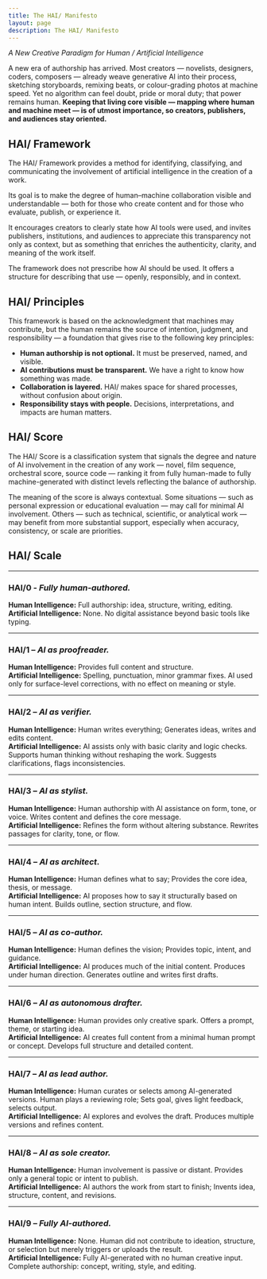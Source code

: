 ```yaml
---
title: The HAI/ Manifesto
layout: page
description: The HAI/ Manifesto
---
```


*A New Creative Paradigm for Human / Artificial Intelligence*

A new era of authorship has arrived. Most creators — novelists, designers, coders, composers — already weave generative AI into their process, sketching storyboards, remixing beats, or colour-grading photos at machine speed. Yet no algorithm can feel doubt, pride or moral duty; that power remains human.
**Keeping that living core visible — mapping where human and machine meet — is of utmost importance, so creators, publishers, and audiences stay oriented.**

## HAI/ Framework

The HAI/ Framework provides a method for identifying, classifying, and communicating the involvement of artificial intelligence in the creation of a work.

Its goal is to make the degree of human–machine collaboration visible and understandable — both for those who create content and for those who evaluate, publish, or experience it. 

It encourages creators to clearly state how AI tools were used, and invites publishers, institutions, and audiences to appreciate this transparency not only as context, but as something that enriches the authenticity, clarity, and meaning of the work itself.

The framework does not prescribe how AI should be used.
It offers a structure for describing that use — openly, responsibly, and in context. 

## HAI/ Principles

This framework is based on the acknowledgment that machines may contribute, but the human remains the source of intention, judgment, and responsibility — a foundation that gives rise to the following key principles:

- **Human authorship is not optional.** It must be preserved, named, and visible.  
- **AI contributions must be transparent.** We have a right to know how something was made.  
- **Collaboration is layered.** HAI/ makes space for shared processes, without confusion about origin.
- **Responsibility stays with people.** Decisions, interpretations, and impacts are human matters.


## HAI/ Score

The HAI/ Score is a classification system that signals the degree and nature of AI involvement in the creation of any work — novel, film sequence, orchestral score, source code — ranking it from fully human-made to fully machine-generated with distinct levels reflecting the balance of authorship.

The meaning of the score is always contextual. Some situations — such as personal expression or educational evaluation — may call for minimal AI involvement. Others — such as technical, scientific, or analytical work — may benefit from more substantial support, especially when accuracy, consistency, or scale are priorities.


## HAI/ Scale  

---

### **HAI/0** - *Fully human-authored.*
 
**Human Intelligence:** Full authorship: idea, structure, writing, editing.\
**Artificial Intelligence:** None. No digital assistance beyond basic tools like typing.  

---

### **HAI/1** – *AI as proofreader.* 

**Human Intelligence:**  Provides full content and structure.\
**Artificial Intelligence:** Spelling, punctuation, minor grammar fixes. AI used only for surface-level corrections, with no effect on meaning or style. 

---

### **HAI/2** – *AI as verifier.* 

**Human Intelligence:** Human writes everything; Generates ideas, writes and edits content.\
**Artificial Intelligence:** AI assists only with basic clarity and logic checks. Supports human thinking without reshaping the work. Suggests clarifications, flags inconsistencies. 

---

### **HAI/3** – *AI as stylist.* 

**Human Intelligence:** Human authorship with AI assistance on form, tone, or voice. Writes content and defines the core message.\
**Artificial Intelligence:** Refines the form without altering substance. Rewrites passages for clarity, tone, or flow. 

---

### **HAI/4** – *AI as architect.* 

**Human Intelligence:** Human defines what to say; Provides the core idea, thesis, or message.\
**Artificial Intelligence:** AI proposes how to say it structurally based on human intent. Builds outline, section structure, and flow. 

---

### **HAI/5** – *AI as co-author.* 

**Human Intelligence:** Human defines the vision; Provides topic, intent, and guidance.\
**Artificial Intelligence:** AI produces much of the initial content. Produces under human direction. Generates outline and writes first drafts. 

---

### **HAI/6** – *AI as autonomous drafter.* 

**Human Intelligence:** Human provides only creative spark. Offers a prompt, theme, or starting idea.\
**Artificial Intelligence:** AI creates full content from a minimal human prompt or concept. Develops full structure and detailed content. 

---

### **HAI/7** – *AI as lead author.* 

**Human Intelligence:** Human curates or selects among AI-generated versions. Human plays a reviewing role; Sets goal, gives light feedback, selects output.\
**Artificial Intelligence:** AI explores and evolves the draft. Produces multiple versions and refines content. 

---

### **HAI/8** – *AI as sole creator.* 

**Human Intelligence:** Human involvement is passive or distant. Provides only a general topic or intent to publish.\
**Artificial Intelligence:** AI authors the work from start to finish; Invents idea, structure, content, and revisions. 

---

### **HAI/9** – *Fully AI-authored.* 

**Human Intelligence:** None. Human did not contribute to ideation, structure, or selection but merely triggers or uploads the result.\
**Artificial Intelligence:** Fully AI-generated with no human creative input. Complete authorship: concept, writing, style, and editing. 




